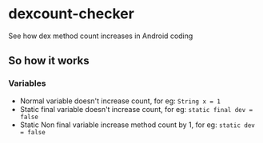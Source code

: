 # dexcount-checker
See how dex method count increases in Android coding

## So how it works

### Variables
* Normal variable doesn't increase count, for eg: `String x = 1`
* Static final variable doesn't increase count, for eg: `static final dev = false`
* Static Non final variable increase method count by 1, for eg: `static dev = false`
